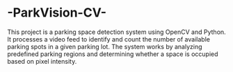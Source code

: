 # -ParkVision-CV-
This project is a parking space detection system using OpenCV and Python. It processes a video feed to identify and count the number of available parking spots in a given parking lot. The system works by analyzing predefined parking regions and determining whether a space is occupied based on pixel intensity.
